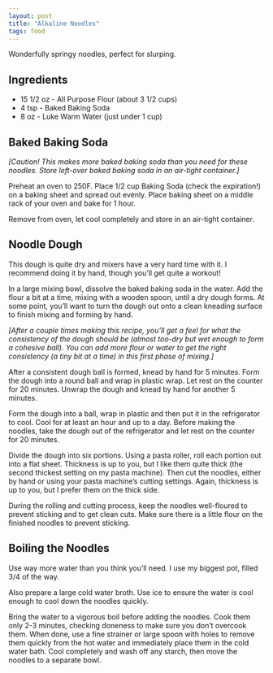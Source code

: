 ```yaml
---
layout: post
title: "Alkaline Noodles"
tags: food
---
```


Wonderfully springy noodles, perfect for slurping.

<!-- more -->

## Ingredients

* 15 1/2 oz - All Purpose Flour (about 3 1/2 cups)
* 4 tsp - Baked Baking Soda
* 8 oz - Luke Warm Water (just under 1 cup)


## Baked Baking Soda

_\[Caution! This makes more baked baking soda than you need for these noodles. Store left-over baked baking soda in an air-tight container.\]_

Preheat an oven to 250F. Place 1/2 cup Baking Soda (check the expiration!) on a
baking sheet and spread out evenly. Place baking sheet on a middle rack of your
oven and bake for 1 hour.

Remove from oven, let cool completely and store in an air-tight container.


## Noodle Dough

This dough is quite dry and mixers have a very hard time with it. I recommend
doing it by hand, though you’ll get quite a workout!

In a large mixing bowl, dissolve the baked baking soda in the water. Add the
flour a bit at a time, mixing with a wooden spoon, until a dry dough forms. At
some point, you’ll want to turn the dough out onto a clean kneading surface to
finish mixing and forming by hand.

_\[After a couple times making this recipe, you’ll get a feel for what the consistency of the dough should be (almost too-dry but wet enough to form a cohesive ball). You can add more flour or water to get the right consistency (a tiny bit at a time) in this first phase of mixing.\]_

After a consistent dough ball is formed, knead by hand for 5 minutes. Form the
dough into a round ball and wrap in plastic wrap. Let rest on the counter for
20 minutes. Unwrap the dough and knead by hand for another 5 minutes.

Form the dough into a ball, wrap in plastic and then put it in the refrigerator
to cool.  Cool for at least an hour and up to a day. Before making the noodles,
take the dough out of the refrigerator and let rest on the counter for 20 minutes.

Divide the dough into six portions. Using a pasta roller, roll each portion out
into a flat sheet. Thickness is up to you, but I like them quite thick
(the second thickest setting on my pasta machine). Then cut the noodles, either
by hand or using your pasta machine’s cutting settings. Again, thickness is up
to you, but I prefer them on the thick side.

During the rolling and cutting process, keep the noodles well-floured to prevent
sticking and to get clean cuts. Make sure there is a little flour on the finished
noodles to prevent sticking.

## Boiling the Noodles

Use way more water than you think you’ll need. I use my biggest pot, filled 3/4
of the way.

Also prepare a large cold water broth. Use ice to ensure the water is cool enough
to cool down the noodles quickly.

Bring the water to a vigorous boil before adding the noodles. Cook them only 2-3
minutes, checking doneness to make sure you don’t overcook them. When done, use
a fine strainer or large spoon with holes to remove them quickly from the hot water
and immediately place them in the cold water bath. Cool completely and wash off
any starch, then move the noodles to a separate bowl.
